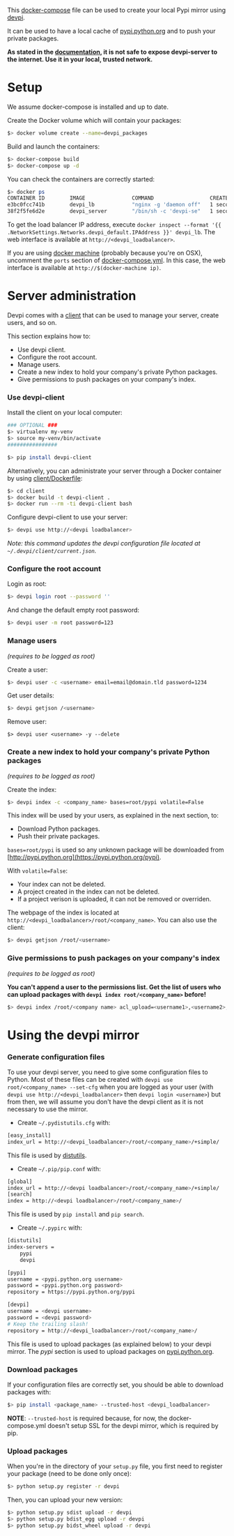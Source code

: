 This [docker-compose][compose] file can be used to create your local Pypi
mirror using [devpi][devpi].

It can be used to have a local cache of [pypi.python.org](https://pypi.python.org/pypi) and to push your private packages.

**As stated in the [documentation][devpi security], it is not safe to expose
devpi-server to the internet. Use it in your local, trusted network.**


[compose]: http://doc.devpi.net/latest/
[devpi]: http://doc.devpi.net/latest/
[pypi]: http://pypi.python.org
[devpi security]: http://doc.devpi.net/latest/adminman/security.html


Setup
=====

We assume docker-compose is installed and up to date.

Create the Docker volume which will contain your packages:

```bash
$> docker volume create --name=devpi_packages
```

Build and launch the containers:

```bash
$> docker-compose build
$> docker-compose up -d
```

You can check the containers are correctly started:

```bash
$> docker ps
CONTAINER ID        IMAGE               COMMAND                  CREATED             STATUS                  PORTS               NAMES
e3bc0fcc741b        devpi_lb            "nginx -g 'daemon off"   1 seconds ago       Up 1 seconds            80/tcp, 443/tcp     devpi_lb
38f2f5fe6d2e        devpi_server        "/bin/sh -c 'devpi-se"   1 seconds ago       Up 1 seconds            4040/tcp            devpi_server
```

To get the load balancer IP address, execute `docker inspect --format '{{
.NetworkSettings.Networks.devpi_default.IPAddress }}' devpi_lb`. The web
interface is available at `http://<devpi_loadbalancer>`.

If you are using [docker machine][docker machine] (probably because you're on
OSX), uncomment the `ports` section of
[docker-compose.yml](docker-compose.yml). In this case, the web interface is
available at `http://$(docker-machine ip)`.


[docker machine]: https://docs.docker.com/machine/


Server administration
=====================

Devpi comes with a [client][devpi client] that can be used to manage your
server, create users, and so on.

This section explains how to:

* Use devpi client.
* Configure the root account.
* Manage users.
* Create a new index to hold your company's private Python packages.
* Give permissions to push packages on your company's index.

[devpi client]: http://doc.devpi.net/latest/userman/devpi_concepts.html#the-devpi-client


### Use devpi-client

Install the client on your local computer:

```bash
### OPTIONAL ###
$> virtualenv my-venv
$> source my-venv/bin/activate
################

$> pip install devpi-client
```

Alternatively, you can administrate your server through a Docker container by
using [client/Dockerfile](client/Dockerfile):

```bash
$> cd client
$> docker build -t devpi-client .
$> docker run --rm -ti devpi-client bash
```

Configure devpi-client to use your server:

```bash
$> devpi use http://<devpi loadbalancer>
```

*Note: this command updates the devpi configuration file located at
`~/.devpi/client/current.json`.*


### Configure the root account

Login as root:

```bash
$> devpi login root --password ''
```

And change the default empty root password:

```bash
$> devpi user -m root password=123
```


### Manage users

*(requires to be logged as root)*

Create a user:

```bash
$> devpi user -c <username> email=email@domain.tld password=1234
```

Get user details:

```bash
$> devpi getjson /<username>
```

Remove user:

```
$> devpi user <username> -y --delete
```


### Create a new index to hold your company's private Python packages

*(requires to be logged as root)*

Create the index:

```bash
$> devpi index -c <company_name> bases=root/pypi volatile=False
```

This index will be used by your users, as explained in the next section, to:

* Download Python packages.
* Push their private packages.

`bases=root/pypi` is used so any unknown package will be downloaded from
[http://pypi.python.org](https://pypi.python.org/pypi).

With `volatile=False`:

* Your index can not be deleted.
* A project created in the index can not be deleted.
* If a project verison is uploaded, it can not be removed or overriden.


The webpage of the index is located at
`http://<devpi_loadbalancer>/root/<company_name>`. You can also use the client:

```bash
$> devpi getjson /root/<username>
```


### Give permissions to push packages on your company's index

*(requires to be logged as root)*

**You can't append a user to the permissions list. Get the list of users who
can upload packages with `devpi index root/<company_name>` before!**

```bash
$> devpi index /root/<company name> acl_upload=<username1>,<username2>,...
```


Using the devpi mirror
======================

### Generate configuration files

To use your devpi server, you need to give some configuration files to Python.
Most of these files can be created with `devpi use root/<company_name>
--set-cfg` when you are logged as your user (with `devpi use
http://<devpi_loadbalancer>` then `devpi login <username>`) but from then, we
will assume you don't have the devpi client as it is not necessary to use the
mirror.

* Create `~/.pydistutils.cfg` with:

```bash
[easy_install]
index_url = http://<devpi_loadbalancer>/root/<company_name>/+simple/
```

This file is used by [distutils](https://docs.python.org/2/distutils/).

* Create `~/.pip/pip.conf` with:

```bash
[global]
index_url = http://<devpi loadbalancer>/root/<company_name>/+simple/
[search]
index = http://<devpi loadbalancer>/root/<company_name>/
```

This file is used by `pip install` and `pip search`.

* Create `~/.pypirc` with:

```bash
[distutils]
index-servers =
    pypi
    devpi

[pypi]
username = <pypi.python.org username>
password = <pypi.python.org password>
repository = https://pypi.python.org/pypi

[devpi]
username = <devpi username>
password = <devpi password>
# Keep the trailing slash!
repository = http://<devpi_loadbalancer>/root/<company_name>/
```

This file is used to upload packages (as explained below) to your devpi mirror.
The *pypi* section is used to upload packages on
[pypi.python.org](https://pypi.python.org).


### Download packages

If your configuration files are correctly set, you should be able to download packages with:

```bash
$> pip install <package_name> --trusted-host <devpi_loadbalancer>
```

**NOTE**: `--trusted-host` is required because, for now, the docker-compose.yml
doesn't setup SSL for the devpi mirror, which is required by pip.


### Upload packages

When you're in the directory of your `setup.py` file, you first need to
register your package (need to be done only once):

```bash
$> python setup.py register -r devpi
```

Then, you can upload your new version:

```bash
$> python setup.py sdist upload -r devpi
$> python setup.py bdist_egg upload -r devpi
$> python setup.py bidst_wheel upload -r devpi
```
